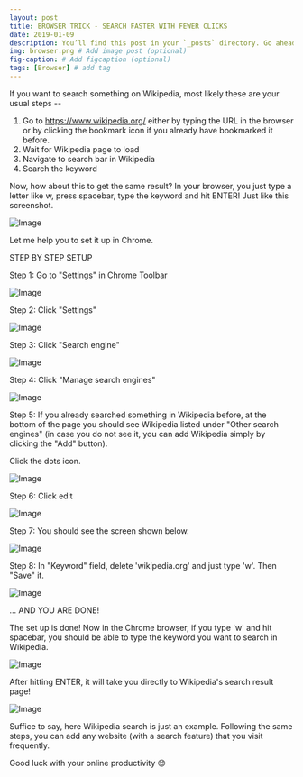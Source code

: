 ```yaml
---
layout: post
title: BROWSER TRICK - SEARCH FASTER WITH FEWER CLICKS
date: 2019-01-09 
description: You’ll find this post in your `_posts` directory. Go ahead and edit it and re-build the site to see your changes. # Add post description (optional)
img: browser.png # Add image post (optional)
fig-caption: # Add figcaption (optional)
tags: [Browser] # add tag
---
```

If you want to search something on Wikipedia, most likely these are your usual steps --

1.  Go to <https://www.wikipedia.org/> either by typing the URL in the browser or by clicking the bookmark icon if you already have bookmarked it before.
2.  Wait for Wikipedia page to load
3.  Navigate to search bar in Wikipedia
4.  Search the keyword

Now, how about this to get the same result? In your browser, you just type a letter like w, press spacebar, type the keyword and hit ENTER! Just like this screenshot.

![Image]({{site.baseurl}}/assets/img/1.png)

Let me help you to set it up in Chrome.

STEP BY STEP SETUP

Step 1: Go to "Settings" in Chrome Toolbar

![Image]({{site.baseurl}}/assets/img/s1.png)

Step 2: Click "Settings"

![Image]({{site.baseurl}}/assets/img/s2.png)

Step 3: Click "Search engine"

![Image]({{site.baseurl}}/assets/img/s3.png)

Step 4: Click "Manage search engines"

![Image]({{site.baseurl}}/assets/img/s4.png)

Step 5: If you already searched something in Wikipedia before, at the bottom of the page you should see Wikipedia listed under "Other search engines" (in case you do not see it, you can add Wikipedia simply by clicking the "Add" button).

Click the dots icon.

![Image]({{site.baseurl}}/assets/img/s5.png)

Step 6: Click edit

![Image]({{site.baseurl}}/assets/img/s6.png)

Step 7: You should see the screen shown below.

![Image]({{site.baseurl}}/assets/img/s7.png)

Step 8: In "Keyword" field, delete 'wikipedia.org' and just type 'w'. Then "Save" it.

![Image]({{site.baseurl}}/assets/img/s8.png)

... AND YOU ARE DONE!

The set up is done! Now in the Chrome browser, if you type 'w' and hit spacebar, you should be able to type the keyword you want to search in Wikipedia.

![Image]({{site.baseurl}}/assets/img/1.png)

After hitting ENTER, it will take you directly to Wikipedia's search result page!

![Image]({{site.baseurl}}/assets/img/wiki.png)

Suffice to say, here Wikipedia search is just an example. Following the same steps, you can add any website (with a search feature) that you visit frequently.

Good luck with your online productivity 😊